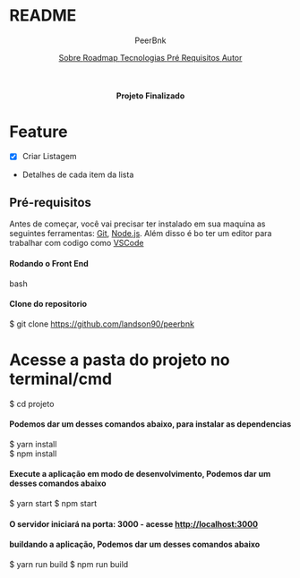 # README

<P align="center"> PeerBnk </p>

<p align="center">
    <a href="#sobre"> Sobre </a>
    <a href="#roadmap"> Roadmap </a>
    <a href="#tecnologias"> Tecnologias </a>
    <a href="#pre-requisitos"> Pré Requisitos </a>
    <a href="#autor"> Autor </a>
</p>

<br>

<h4 align="center"> Projeto Finalizado </h4>

# Feature

- [x] Criar Listagem
- Detalhes de cada item da lista

## Pré-requisitos

Antes de começar, você vai precisar ter instalado em sua maquina as seguintes ferramentas:
[Git](https://git-scm.com), [Node.js](https://nodejs.org/en/).
Além disso é bo ter um editor para trabalhar com codigo como [VSCode](https://code.visualstudio.com/)

#### Rodando o Front End

bash

#### Clone do repositorio

$ git clone <https://github.com/landson90/peerbnk>

# Acesse a pasta do projeto no terminal/cmd

$ cd projeto

#### Podemos dar um desses comandos abaixo, para instalar as dependencias

$ yarn install  
$ npm install

#### Execute a aplicação em modo de desenvolvimento, Podemos dar um desses comandos abaixo

$ yarn start
$ npm start

#### O servidor iniciará na porta: 3000 - acesse <http://localhost:3000>

#### buildando a aplicação, Podemos dar um desses comandos abaixo

$ yarn run build
$ npm run build
